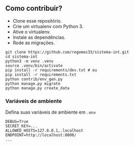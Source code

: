 ## Como contribuir?

* Clone esse repositório.
* Crie um virtualenv com Python 3.
* Ative o virtualenv.
* Instale as dependências.
* Rode as migrações.

```
git clone https://github.com/regomes33/sistema-int.git
cd sistema-int
python3 -m venv .venv
source .venv/bin/activate
pip install -r requirements/dev.txt # ou
pip install -r requirements.txt
python contrib/env_gen.py
python manage.py migrate
python manage.py create_data
```

### Variáveis de ambiente

Defina suas variáveis de ambiente em `.env`

```
DEBUG=True
SECRET_KEY=...
ALLOWED_HOSTS=127.0.0.1,.localhost
ENDPOINT=http://localhost:8000/
...
```